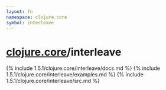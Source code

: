 ```yaml
---
layout: fn
namespace: clojure.core
symbol: interleave
---
```


# [clojure.core](../)/interleave

{% include 1.5.1/clojure.core/interleave/docs.md %}
{% include 1.5.1/clojure.core/interleave/examples.md %}
{% include 1.5.1/clojure.core/interleave/src.md %}

